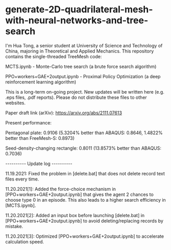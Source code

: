 # generate-2D-quadrilateral-mesh-with-neural-networks-and-tree-search
I'm Hua Tong, a senior student at University of Science and Technology of China, majoring in Theoretical and Applied Mechanics. This repository contains the single-threaded TreeMesh code:

MCTS.ipynb - Monte-Carlo tree search (a brute force search algorithm)

PPO+workers+GAE+2output.ipynb - Proximal Policy Optimization (a deep reinforcement learning algorithm)

This is a long-term on-going project. New updates will be written here (e.g. .eps files, .pdf reports). Please do not distribute these files to other websites.

Paper draft link (arXiv): https://arxiv.org/abs/2111.07613

Present performance:

Pentagonal plate: 0.9106 (5.3204% better than ABAQUS: 0.8646, 1.4822% better than FreeMesh-S: 0.8973)

Seed-density-changing rectangle: 0.8011 (13.8573% better than ABAQUS: 0.7036)

---------- Update log ----------

11.19.2021: Fixed the problem in [delete.bat] that does not delete record text files every time.

11.20.2021[1]: Added the force-choice mechanism in [PPO+workers+GAE+2output.ipynb] that gives the agent 2 chances to choose type 0 in an episode. This also leads to a higher search efficiency in [MCTS.ipynb].

11.20.2021[2]: Added an input box before launching [delete.bat] in [PPO+workers+GAE+2output.ipynb] to avoid deleting/replacing records by mistake.

11.20.2021[3]: Optimized [PPO+workers+GAE+2output.ipynb] to accelerate calculation speed.
